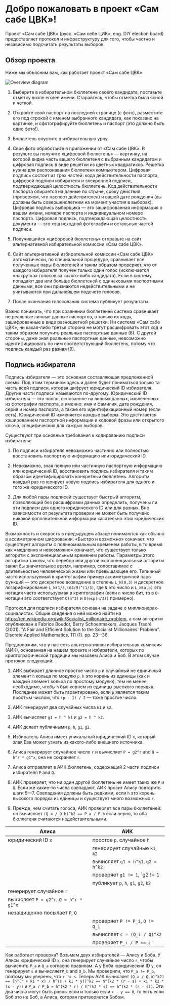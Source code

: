 # Добро пожаловать в проект «Сам сабе ЦВК»!

Проект «Сам сабе ЦВК» (русс. «Сам себе ЦИК», eng. DIY election board) предоставляет протокол и инфраструктуру для того, чтобы честно и независимо подсчитать результаты выборов.

## Обзор проекта

Ниже мы объясним вам, как работает проект «Сам сабе ЦВК»

![Overview diagram](./doc/image/overview.svg)

1. Выберите в избирательном бюллетене своего кандидата, поставьте отметку возле его/ее имени. Старайтесь, чтобы отметка была ясной и четкой.

2. Откройте свой паспорт на последней странице (с фото), разместите его под строкой с именем выбранного кандидата, как показано на картинке, и сфотографируйте бюллетень и паспорт (это должно быть одно фото!).

3. Бюллетень опустите в избирательную урну.

4. Свое фото обработайте в приложении от «Сам сабе ЦВК». В результе вы получите «цифровой бюллетень» — картинку, на которой видна часть вашего бюллетеня с выбранным кандидатом и цифровая подпись в виде решетки из цветных квадратиков. Решетка нужна для распознавания бюллетеня компьютером. Цифровая подпись состоит из трех частей: кода действительности паспорта, цифровой подписи избирателя и элекронной подписи, подтверждающей целостность бюллетень. Код действительности паспорта опирается на данные по стране, сроку действия (проверяем, что паспорт действителен) и вашей дате рождения (вы должны быть совершенолетним на момент участия в выборах). Цифровая подпись выборщика — это зашифрованная информация о вашем имени, номере паспорта и индивидуальном номере паспорта. Цифровая подпись, подтверждающая целостность документа — это хэш исходной фотографии и остальных частей подписи.

5. Получившийся «цифоровой бюллетень» отправьте на сайт альтернативной избирательной комиссии «Сам сабе ЦВК».

6. Сайт альтернативной избирательной комиссии «Сам сабе ЦВК» автоматически, по специальной процедуре, сравнивает все полученные пары бюллетеней и таким образом проверяет, что от каждого избирателя получен только один голос (исключается «накрутка» голосов за какого-либо кандидата). Если в систему попадают два или больше бюллетеней с одинаковыми паспортными данными, все они признаются недействительными и не учитываются при дальнейшем подсчете голосов.

7. После окончания голосования система публикует результаты.


Важно понимать, что при сравнении бюллетеней система сравнивает не реальные личные данные паспортов, а только их коды, зашифрованные в виде разноцветной решетки. Ни система «Сам сабе ЦВК», ни какая-либо третья сторона не могут расшифровать этот код и таким образом получить реальные паспортные данные (8). С другой стороны, даже зная реальные паспортные данные, невозможно идентифицировать по ним соответствующий бюллетень, потому что подпись каждый раз разная (9). 

## Подпись избирателя

Подпись избирателя — это основная составляющая предложенной схемы. Под этим термином здесь и далее будет пониматься только та часть всей подписи, которая шифрует юридический ID избирателя. Другие части подписи называются по-другому. Юридический ID избирателя — это число, основанное на личных данных, извлеченных из фотографии паспорта, а именно: имя и фамилия, дата рождения, серия и номер паспорта, а также его идентификационный номер (если есть). Юридический ID изменяется каждые выборы. Это достигается хэшированием   паспортной информации и кодовой фразы или открытого ключа, специфических для каждых выборов.

Существуют три основные требования к кодированию подписи избирателя:

1) По подписи избирателя невозможно частично или полностью восстановить паспортную информацию или юридический ID.

2) Невозможно, зная полную или частичную паспортную информацию или юридический ID, восстановить подпись избирателя и таким образом идентифицировать конкретный бюллетень. Алгоритм каждый раз генерирует новую подпись избирателя для одного и того же юридического ID.

3) Для любой пары подписей существует быстрый алгоритм, позволяющий без расшифровки данных определить, получены ли эти подписи для одного юридического ID или для разных. Вне зависимости от результата проверки не может быть получено никакой дополнительной информации касательно этих юридических ID. 

Возможность и скорость в предыдущем абзаце понимаются как обычно в ассиметричном шифровании. «Быстро и возможно» означает, что существует алгоритм с полиномиальным временем работы, в то время как «медленно и невозможно» означает, что существует только алгоритм с экспоненциальным временем работы. Параметры этого алгоритма таковы, что перебор или другой экспоненциальный алгоритм занял бы значительное время, например, сопоставимое с длительностью человеческой жизни или превышающее его. Типичный часто используемый в криптографии пример ассиметричной пары функций  — это дискретное возведение в степень `L_N(0,3)` и дискретное логарифмирование `L_N(1/3,(64/9)^(1/3)`, где `N` это число и `L_N(a,b)` это нотация часто используемая в криптографии (если `n` число бит, то в `O`-нотации это соответствует `O(n^3)` и `O(exp(n/3))` примерно).

Протокол для подписи избирателя основан на задаче о миллионерах-социалистах. Общие сведения о ней можно найти на https://en.wikipedia.org/wiki/Socialist_millionaire_problem, а сам алгоритм опубликован в Fabrice Boudot, Berry Schoenmakers, Jacques Traoré (2001). "A Fair and Efficient Solution to the Socialist Millionaires' Problem". Discrete Applied Mathematics. 111 (1). pp. 23--36.

Предположим, что у нас есть альтернативная избирательная комиссия (АИК), основанная на нашем проекте и избиратели, которых по криптографической традиции мы назовем Алиса и Боб. В этом случае протокол следующий:

1) АИК выбирает длинное простое число  `p` и случайный не единичный элемент  `h` кольца по модулю `p`.  `h` это корень из единицы (как и каждый элемент кольца по простому модулю), тем не менее, необходимо, чтобы `h` был корнем из единицы высокого порядка. Последнее может быть гарантировано, если `p`  является таким простым числом, что `(p - 1) / 2` — тоже простое число.

2) АИК генерирует два случайных числа  `k1` и `k2`.

3) АИК вычисляет  `g1 = h ^ k1` и `g2 = h ^ k2`.

4) АИК делает публичными `p`, `h`, `g1`, `g2`.

5) Избиратель Алиса имеет уникальный юридический ID `x`, который злая Ева может узнать из какого-либо внешнего источника.

6) Алиса генерирует случайное число `r` и вычисляет `P = g2^r` and `Q = h^r * g1^x`, она не сохраняет `r`.

7) Алиса отправляет в АИК бюллетень, содержащий 2 части подписи избирателя `P` and `Q`.

8) АИК проверяет, что ни один другой бюллетень не имеет таких же  `P` и `Q`. Если же какие-то числа совпадают, АИК просит Алису повторить шаги 5—7. Совпадения должны быть редкими, если `h` это корень высокого порядка из единицы и существует много возможных `r`.

9) Прежде, чем считать голоса, АИК проверяет все пары бюллетеней: он вычисляет `(Q_a / Q_b)^k2 == P_a / P_b`  если верно, то оба бюллетеня считаются недействительными. 

| Алиса                                  | АИК                                  |
|----------------------------------------|--------------------------------------|
| юридический ID `x`                     | простое `p`, случайное `h`           |
|                                        | генерирует случайные `k1`, `k2`      |
|                                        | вычисляет `g1 = h^k1`, `g2 = h^k2`   |
|                                        | проверяет `g1 != 1`, `g2 != 1        |
|                                        | публикует `p`, `h`, `g1`, `g2`, `k2` |
| генерирует  случайное  `r`             |                                      |
| вычисляет `P = g2^r`, `Q = h^r * g1^x` |                                      |
| незащищенно посылает `P`, `Q`          |                                      |
|                                        | проверяет `P != P_i`, `Q != Q_i`     |
|                                        | вычисляет `c = (Q_i / Q)^k2`         |
|                                        | проверяет `P_i / P == c`             |

Как работает проверка? Возьмем двух избирателей — Алису и Боба. У Алисы юридический ID `x`, она генерирует случайное число `r`, чтобы вычислить `P_a` и `Q_a` согласно правилам. А у Боба юридический ID `y`, он генерирует `s` и вычисляет`P_b` and `Q_b`. Мы проверили, что `P_a != P_b`, поэтому мы уверены, что `r != s`. Теперь АИК вычисляет `(Q_a / Q_b)^k2) == (h^(r + k1 * x) / h^(s + k1 * y))^k2 == h^(k2 * (r - s) + k1 * k2 * (x - y))` и `P_a / P_b = h^(k2 * r) / h^(k2 * s) == h^(k2 * (r - s))`. Эти два числа могут быть равны если и только если `x - y == 0`, то есть если Боб это не Боб, а Алиса, которая притворяется Бобом. 
